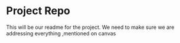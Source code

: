 # Project Repo

This will be our readme for the project. We need to make sure we are addressing everything ,mentioned on canvas
